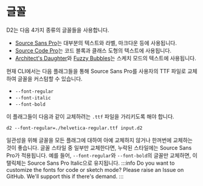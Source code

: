 # 글꼴

D2는 다음 4가지 종류의 글꼴들을 사용합니다.

- [Source Sans Pro](https://fonts.google.com/specimen/Source+Sans+Pro)는 대부분의
  텍스트와 라벨, 마크다운 등에 사용됩니다.
- [Source Code Pro](https://fonts.google.com/specimen/Source+Code+Pro)는 코드 블록과
  클래스 도형의 텍스트에 사용됩니다.
- [Architect's Daughter](https://fonts.google.com/specimen/Architects+Daughter)와
  [Fuzzy Bubbles](https://fonts.google.com/specimen/Fuzzy+Bubbles)는 스케치 모드의
  텍스트에 사용됩니다.

현재 CLI에서는 다음 플래그들을 통해 Source Sans Pro를 사용자의 TTF 파일로 교체하여 글꼴을 커스텀할 수 있습니다.

- `--font-regular`
- `--font-italic`
- `--font-bold`

이 플래그들이 다음과 같이 교체하려는 `.ttf` 파일을 가리키도록 해야 합니다.

```shell
d2 --font-regular=./helvetica-regular.ttf input.d2
```

일관성을 위해 글꼴을 모든 플래그에 대하여 아예 교체하지 않거나 한꺼번에 교체하는 것이 좋습니다. 글꼴 스타일 중 일부만 교체한다면, 누락된 스타일에는 Source Sans Pro가 적용됩니다. 예를 들어, `--font-regular`와 `--font-bold`의 글꼴만 교체하면, 이탤릭체는 Source Sans Pro Italic으로 유지됩니다.
:::info
Do you want to customize the fonts for code or sketch mode? Please raise an Issue on
GitHub. We'll support this if there's demand.
:::
